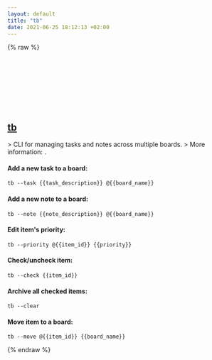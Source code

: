 ```yaml
---
layout: default
title: "tb"
date: 2021-06-25 18:12:13 +02:00
---
```

{% raw %}
<h2 id="tb">
  <a href="/en/common/tb.html">tb</a> <a href="#tb"><svg class="icon">
    <use href="/assets/images/unicode_sprite.svg#link" />
  </svg></a>
</h2>
> CLI for managing tasks and notes across multiple boards.
> More information: <https://github.com/klaussinani/taskbook>.

#### Add a new task to a board:
```shell
tb --task {{task_description}} @{{board_name}}
```
#### Add a new note to a board:
```shell
tb --note {{note_description}} @{{board_name}}
```
#### Edit item's priority:
```shell
tb --priority @{{item_id}} {{priority}}
```
#### Check/uncheck item:
```shell
tb --check {{item_id}}
```
#### Archive all checked items:
```shell
tb --clear
```
#### Move item to a board:
```shell
tb --move @{{item_id}} {{board_name}}
```
{% endraw %}